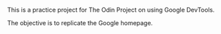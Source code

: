 This is a practice project for The Odin Project on using Google DevTools.

The objective is to replicate the Google homepage.
